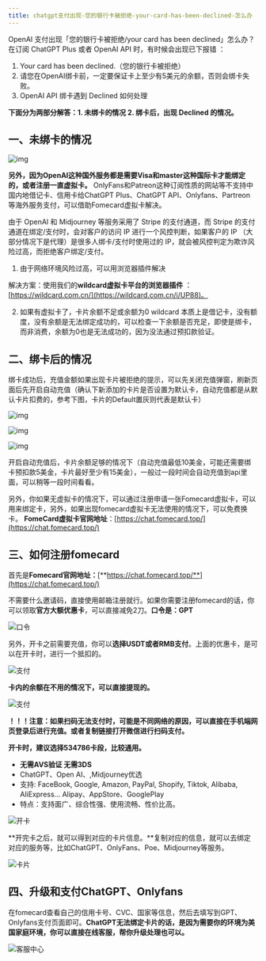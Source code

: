 ```yaml
---
title: chatgpt支付出现-您的银行卡被拒绝-your-card-has-been-declined-怎么办
---
```

OpenAI 支付出现「您的银行卡被拒绝/your card has been declined」怎么办？在订阅 ChatGPT Plus 或者 OpenAI API 时，有时候会出现已下报错 ：
1. Your card has been declined.（您的银行卡被拒绝）
2. 请您在OpenAI绑卡前，一定要保证卡上至少有5美元的余额，否则会绑卡失败。
3. OpenAI API 绑卡遇到 Declined 如何处理


**下面分为两部分解答：1. 未绑卡的情况 2. 绑卡后，出现 Declined 的情况。**

## 一、未绑卡的情况
![img](https://picx.zhimg.com/80/v2-a9a7073344d675846e90483ac2a5f3c6_1440w.png)

**另外，因为OpenAI这种国外服务都是需要Visa和master这种国际卡才能绑定的，或者注册一直虚拟卡。** OnlyFans和Patreon这种订阅性质的网站等不支持中国内地借记卡、信用卡给ChatGPT Plus、ChatGPT API、Onlyfans、Partreon 等海外服务支付，可以借助Fomecard虚拟卡解决。

由于 OpenAI 和 Midjourney 等服务采用了 Stripe 的支付通道，而 Stripe 的支付通道在绑定/支付时，会对客户的访问 IP 进行一个风控判断，如果客户的 IP （大部分情况下是代理）是很多人绑卡/支付时使用过的 IP，就会被风控判定为欺诈风险过高，而拒绝客户绑定/支付。


1. 由于网络环境风险过高，可以用浏览器插件解决

解决方案：使用我们的**wildcard虚拟卡平台的浏览器插件** ：[https://wildcard.com.cn/](https://wildcard.com.cn/i/UP88)。


2. 如果有虚拟卡了，卡片余额不足或余额为0
wildcard 本质上是借记卡，没有额度，没有余额是无法绑定成功的，可以检查一下余额是否充足，即使是绑卡，而非消费，余额为0也是无法成功的，因为没法通过预扣款验证。


## 二、绑卡后的情况
绑卡成功后，充值金额如果出现卡片被拒绝的提示，可以先关闭充值弹窗，刷新页面后先开启自动充值（确认下新添加的卡片是否设置为默认卡，自动充值都是从默认卡片扣费的，参考下图，卡片的Default置灰则代表是默认卡）

![img](https://picx.zhimg.com/80/v2-ddf6503681ef78d63a9fbf6d920f1d8e_1440w.png)

![img](https://picx.zhimg.com/80/v2-11f031aa847164456ce50b7eec8b3ca7_1440w.png)

![img](https://picx.zhimg.com/80/v2-166b0e60d286e7d6e865059183da39c2_1440w.png)


开启自动充值后，卡片余额足够的情况下（自动充值最低10美金，可能还需要绑卡预扣款5美金，卡片最好至少有15美金），一般过一段时间会自动充值到api里面，可以稍等一段时间看看。

另外，你如果无虚拟卡的情况下，可以通过注册申请一张Fomecard虚拟卡，可以用来绑定卡，另外，如果出现fomecard虚拟卡无法使用的情况下，可以免费换卡。
**FomeCard虚拟卡官网地址**：[https://chat.fomecard.top/](https://chat.fomecard.top/)



## 三、如何注册fomecard

首先是**Fomecard官网地址：**[**https://chat.fomecard.top/**](https://chat.fomecard.top/)

不需要什么邀请码，直接使用邮箱注册就行。如果你需要注册fomecard的话，你可以领取**官方大额优惠卡**，可以直接减免2刀。**口令是：GPT**

![口令](https://picx.zhimg.com/80/v2-01c47d3bdebaf58008ecfa6574465e51_720w.png)


另外，开卡之前需要充值，你可以**选择USDT或者RMB支付**。上面的优惠卡，是可以在开卡时，进行一个抵扣的。

![支付](https://pica.zhimg.com/80/v2-c64848a0b3b680ffd136a8e504c5f0bc_720w.png)


**卡内的余额在不用的情况下，可以直接提现的。**

![支付](https://pic1.zhimg.com/80/v2-05cad2d5cb8cf51450f9e3be56baf6be_720w.jpeg)

**！！！注意：如果扫码无法支付时，可能是不同网络的原因，可以直接在手机端网页登录后进行充值。或者复制链接打开微信进行扫码支付。**


**开卡时，建议选择534786卡段，比较通用。**

- **无需AVS验证 无需3DS** 
- ChatGPT、Open AI、,Midjourney优选
- 支持: FaceBook, Google, Amazon, PayPal, Shopify, Tiktok, Alibaba, AliExpress… Alipay、AppStore、GooglePlay 
- 特点：支持面广、综合性强、使用流畅、性价比高。

![开卡](https://picx.zhimg.com/80/v2-24d9bd50cd8c976ccc47248c6a9abf44_720w.jpeg)


**开完卡之后，就可以得到对应的卡片信息。**复制对应的信息，就可以去绑定对应的服务等，比如ChatGPT、OnlyFans、Poe、Midjourney等服务。

![卡片](https://pic1.zhimg.com/80/v2-64a75b5777752174c4be99f24d981d8a_720w.jpeg)


## 四、升级和支付ChatGPT、Onlyfans

在fomecard查看自己的信用卡号、CVC、国家等信息，然后去填写到GPT、Onlyfans支付页面即可。**ChatGPT无法绑定卡片的话，是因为需要你的环境为美国家庭环境，你可以直接在线客服，帮你升级处理也可以。**

![客服中心](https://pica.zhimg.com/80/v2-9c34b5c86a12989e742fbc1199f313e7_720w.png)
